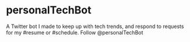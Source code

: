 # personalTechBot
A Twitter bot I made to keep up with tech trends, and respond to requests for my #resume or #schedule. Follow @personalTechBot
